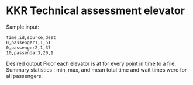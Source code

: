 # KKR Technical assessment elevator

Sample input:

```csv
time,id,source,dest
0,passenger1,1,51
0,passenger2,1,37
10,passendar3,20,1
```


Desired output
Floor each elevator is at for every point in time to a file. 
Summary statistics :
min, 
max, 
and mean total time 
and wait times were for all passengers.